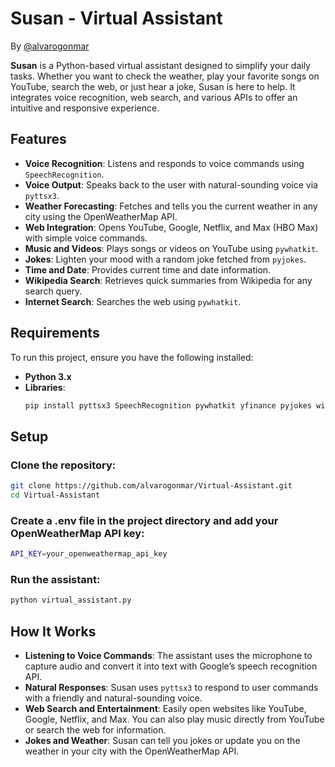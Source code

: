 # Susan - Virtual Assistant
By [@alvarogonmar](https://github.com/alvarogonmar)


**Susan** is a Python-based virtual assistant designed to simplify your daily tasks. Whether you want to check the weather, play your favorite songs on YouTube, search the web, or just hear a joke, Susan is here to help. It integrates voice recognition, web search, and various APIs to offer an intuitive and responsive experience.

## Features
- **Voice Recognition**: Listens and responds to voice commands using `SpeechRecognition`.
- **Voice Output**: Speaks back to the user with natural-sounding voice via `pyttsx3`.
- **Weather Forecasting**: Fetches and tells you the current weather in any city using the OpenWeatherMap API.
- **Web Integration**: Opens YouTube, Google, Netflix, and Max (HBO Max) with simple voice commands.
- **Music and Videos**: Plays songs or videos on YouTube using `pywhatkit`.
- **Jokes**: Lighten your mood with a random joke fetched from `pyjokes`.
- **Time and Date**: Provides current time and date information.
- **Wikipedia Search**: Retrieves quick summaries from Wikipedia for any search query.
- **Internet Search**: Searches the web using `pywhatkit`.
  
## Requirements
To run this project, ensure you have the following installed:

- **Python 3.x**
- **Libraries**:
  ```bash
  pip install pyttsx3 SpeechRecognition pywhatkit yfinance pyjokes wikipedia-api requests python-dotenv
  ```

## Setup
### Clone the repository:
```bash
git clone https://github.com/alvarogonmar/Virtual-Assistant.git
cd Virtual-Assistant
```
### Create a .env file in the project directory and add your OpenWeatherMap API key:
```bash
API_KEY=your_openweathermap_api_key
```

### Run the assistant:
```bash
python virtual_assistant.py
```

## How It Works
- **Listening to Voice Commands**: The assistant uses the microphone to capture audio and convert it into text with Google’s speech recognition API.
- **Natural Responses**: Susan uses `pyttsx3` to respond to user commands with a friendly and natural-sounding voice.
- **Web Search and Entertainment**: Easily open websites like YouTube, Google, Netflix, and Max. You can also play music directly from YouTube or search the web for information.
- **Jokes and Weather**: Susan can tell you jokes or update you on the weather in your city with the OpenWeatherMap API.



